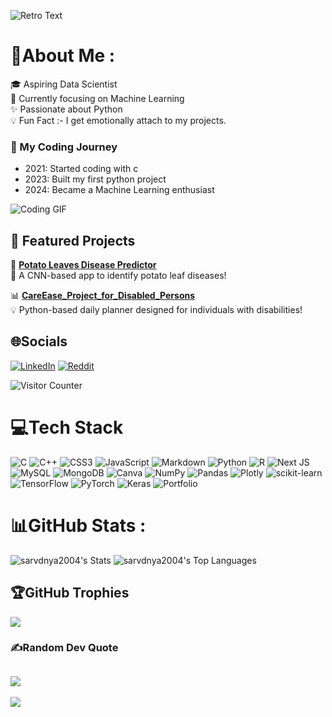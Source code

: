![Retro Text](https://readme-typing-svg.demolab.com?font=Press+Start+2P&size=24&duration=4000&pause=2000&color=00FFFF&center=true&vCenter=true&width=1000&height=80&lines=👋+Hi,+Welcome+to+my+Profile!;🌟+Keep+Exploring+to+Find+Cool+Projects!;🚀+Ready+to+Collaborate+and+Code!)



# 💫About Me :
🎓 Aspiring Data Scientist
<br>
🌟 Currently focusing on Machine Learning
<br>
✨ Passionate about Python
<br>
💡 Fun Fact :- I get emotionally attach to my projects.

### 📅 My Coding Journey  
- 2021: Started coding with c
- 2023: Built my first python project  
- 2024: Became a Machine Learning enthusiast  


![Coding GIF](https://media.giphy.com/media/qgQUggAC3Pfv687qPC/giphy.gif)  
<!-- Congrats! You've found a secret message hidden in the code! -->

## 🌟 Featured Projects
🚀 [**Potato Leaves Disease Predictor**](https://github.com/sarvdnya2004/Potato_leaf_deesease_prediction.git)  
🔗 A CNN-based app to identify potato leaf diseases!  

📊 [**CareEase_Project_for_Disabled_Persons**](https://github.com/sarvdnya2004/CareEase_Project_for_Disabled_Persons.git)  
💡 Python-based daily planner designed for individuals with disabilities!


## 🌐Socials
[![LinkedIn](https://img.shields.io/badge/LinkedIn-%230077B5.svg?logo=linkedin&logoColor=white)](https://linkedin.com/in/https://www.linkedin.com/in/sarvadnya-mense-a91b11250/) [![Reddit](https://img.shields.io/badge/Reddit-%23FF4500.svg?logo=Reddit&logoColor=white)](https://reddit.com/user/https://www.reddit.com/user/True_Economics7869/) 

![Visitor Counter](https://komarev.com/ghpvc/?username=yourusername&label=Profile%20Views&color=0e75b6&style=flat)



# 💻Tech Stack
![C](https://img.shields.io/badge/c-%2300599C.svg?style=for-the-badge&logo=c&logoColor=white) ![C++](https://img.shields.io/badge/c++-%2300599C.svg?style=for-the-badge&logo=c%2B%2B&logoColor=white) ![CSS3](https://img.shields.io/badge/css3-%231572B6.svg?style=for-the-badge&logo=css3&logoColor=white) ![JavaScript](https://img.shields.io/badge/javascript-%23323330.svg?style=for-the-badge&logo=javascript&logoColor=%23F7DF1E) ![Markdown](https://img.shields.io/badge/markdown-%23000000.svg?style=for-the-badge&logo=markdown&logoColor=white) ![Python](https://img.shields.io/badge/python-3670A0?style=for-the-badge&logo=python&logoColor=ffdd54) ![R](https://img.shields.io/badge/r-%23276DC3.svg?style=for-the-badge&logo=r&logoColor=white) ![Next JS](https://img.shields.io/badge/Next-black?style=for-the-badge&logo=next.js&logoColor=white) ![MySQL](https://img.shields.io/badge/mysql-%2300f.svg?style=for-the-badge&logo=mysql&logoColor=white) ![MongoDB](https://img.shields.io/badge/MongoDB-%234ea94b.svg?style=for-the-badge&logo=mongodb&logoColor=white) ![Canva](https://img.shields.io/badge/Canva-%2300C4CC.svg?style=for-the-badge&logo=Canva&logoColor=white) ![NumPy](https://img.shields.io/badge/numpy-%23013243.svg?style=for-the-badge&logo=numpy&logoColor=white) ![Pandas](https://img.shields.io/badge/pandas-%23150458.svg?style=for-the-badge&logo=pandas&logoColor=white) ![Plotly](https://img.shields.io/badge/Plotly-%233F4F75.svg?style=for-the-badge&logo=plotly&logoColor=white) ![scikit-learn](https://img.shields.io/badge/scikit--learn-%23F7931E.svg?style=for-the-badge&logo=scikit-learn&logoColor=white) ![TensorFlow](https://img.shields.io/badge/TensorFlow-%23FF6F00.svg?style=for-the-badge&logo=TensorFlow&logoColor=white) ![PyTorch](https://img.shields.io/badge/PyTorch-%23EE4C2C.svg?style=for-the-badge&logo=PyTorch&logoColor=white) ![Keras](https://img.shields.io/badge/Keras-%23D00000.svg?style=for-the-badge&logo=Keras&logoColor=white) ![Portfolio](https://img.shields.io/badge/Portfolio-%23000000.svg?style=for-the-badge&logo=firefox&logoColor=#FF7139)
# 📊GitHub Stats :
![sarvdnya2004's Stats](https://github-readme-stats.vercel.app/api?username=sarvdnya2004&theme=vue-dark&show_icons=true&hide_border=true&count_private=true)
![sarvdnya2004's Top Languages](https://github-readme-stats.vercel.app/api/top-langs/?username=sarvdnya2004&theme=vue-dark&show_icons=true&hide_border=true&layout=compact)

## 🏆GitHub Trophies
![](https://github-trophies.vercel.app/?username=sarvdnya2004&theme=onedark&no-frame=false&no-bg=false&margin-w=4)


### ✍️Random Dev Quote
![](https://quotes-github-readme.vercel.app/api?type=horizontal&theme=radical)
---
[![](https://visitcount.itsvg.in/api?id=sarvdnya2004&icon=0&color=0)](https://visitcount.itsvg.in)

